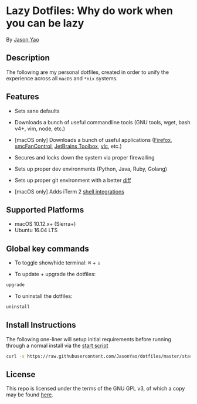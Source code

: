 # Lazy Dotfiles: Why do work when you can be lazy
By [Jason Yao](https://github.com/JasonYao/)

## Description
The following are my personal dotfiles,
created in order to unify the experience
across all `macOS` and `*nix` systems.

## Features
- Sets sane defaults
- Downloads a bunch of useful commandline tools (GNU tools, wget, bash v4+, vim, node, etc.)
- [macOS only] Downloads a bunch of useful applications ([Firefox](https://www.mozilla.org/en-US/firefox/),  [smcFanControl](https://www.eidac.de/), [JetBrains Toolbox](https://www.jetbrains.com/toolbox/), [vlc](https://www.videolan.org/vlc/index.html), etc.)

- Secures and locks down the system via proper firewalling
- Sets up proper dev environments (Python, Java, Ruby, Golang)
- Sets up proper git environment with a better [diff](https://github.com/so-fancy/diff-so-fancy)
- [macOS only] Adds iTerm 2 [shell integrations](https://www.iterm2.com/documentation-shell-integration.html)

## Supported Platforms
- macOS 10.12.x+ (Sierra+)
- Ubuntu 16.04 LTS

## Global key commands
- To toggle show/hide terminal:
<kbd>⌘</kbd> + <kbd>↓</kbd>

- To update + upgrade the dotfiles:
```sh
upgrade
```

- To uninstall the dotfiles:
```sh
uninstall
```

## Install Instructions
The following one-liner will setup
initial requirements before running
through a normal install via the [start script](start.sh)

```sh
curl -s https://raw.githubusercontent.com/JasonYao/dotfiles/master/start | bash
```

## License
This repo is licensed under the terms of the
GNU GPL v3, of which a copy may be found [here](LICENSE).

